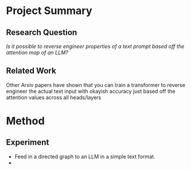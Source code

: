 # Project Summary

## Research Question
_Is it possible to reverse engineer properties of a text prompt based off the attention map of an LLM?_

## Related Work
Other Arxiv papers have shown that you can train a transformer to reverse engineer the actual text input with okayish accuracy just based off the attention values across all heads/layers


# Method

## Experiment
- Feed in a directed graph to an LLM in a simple text format. 
- 